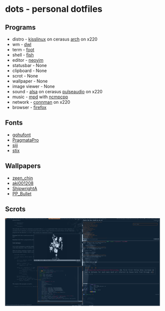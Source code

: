 dots - personal dotfiles
========================

Programs
--------
* distro - [kisslinux](https://k1sslinux.org) on cerasus
[arch](https://archlinux.org) on x220
* wm - [dwl](https://github.com/djpohly/dwl)
* term - [foot](https://codeberg.org/dnkl/foot)
* shell - [fish](https://fishshell.com)
* editor - [neovim](https://neovim.io)
* statusbar - None
* clipboard - None
* scrot - None
* wallpaper - None
* image viewer - None
* sound - [alsa](https://alsa-project.org/wiki/Main_Page) on cerasus
[pulseaudio](https://www.freedesktop.org/wiki/Software/PulseAudio) on x220
* music - [mpd](https://www.musicpd.org)
with [ncmpcpp](https://rybczak.net/ncmpcpp)
* network - [connman](https://git.kernel.org/pub/scm/network/connman/connman.git) on x220
* browser - [firefox](https://www.mozilla.org/en-US/firefox/new)

Fonts
-----
* [gohufont](https://font.gohu.org)
* [PragmataPro](https://fsd.it/shop/fonts/pragmatapro)
* [siji](https://github.com/stark/siji)
* [stix](https://www.stixfonts.org)

Wallpapers
----------
* [zeen_chin](https://twitter.com/zeen_chin/media)
* [aki001208](https://twitter.com/aki001208/media)
* [ShipwrightA](https://twitter.com/ShipwrightA/media)
* [PP_Bullet](https://twitter.com/PP_Bullet/media)

Scrots
------
![cerasus](scrots/cerasus.png)
